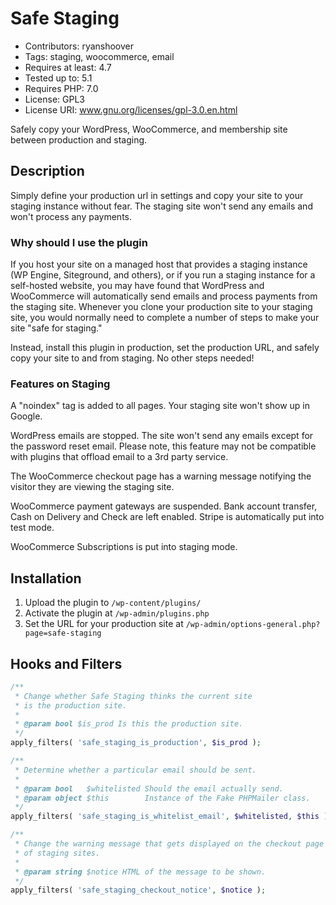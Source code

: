 # Safe Staging

* Contributors: ryanshoover
* Tags: staging, woocommerce, email
* Requires at least: 4.7
* Tested up to: 5.1
* Requires PHP: 7.0
* License: GPL3
* License URI: www.gnu.org/licenses/gpl-3.0.en.html

Safely copy your WordPress, WooCommerce, and membership site between production and staging.

## Description

Simply define your production url in settings and copy your site to your staging instance without fear. The staging site won't send any emails and won't process any payments.

### Why should I use the plugin

If you host your site on a managed host that provides a staging instance (WP Engine, Siteground, and others), or if you run a staging instance for a self-hosted website, you may have found that WordPress and WooCommerce will automatically send emails and process payments from the staging site. Whenever you clone your production site to your staging site, you would normally need to complete a number of steps to make your site "safe for staging."

Instead, install this plugin in production, set the production URL, and safely copy your site to and from staging. No other steps needed!

### Features on Staging

A "noindex" tag is added to all pages. Your staging site won't show up in Google.

WordPress emails are stopped. The site won't send any emails except for the password reset email. Please note, this feature may not be compatible with plugins that offload email to a 3rd party service.

The WooCommerce checkout page has a warning message notifying the visitor they are viewing the staging site.

WooCommerce payment gateways are suspended. Bank account transfer, Cash on Delivery and Check are left enabled. Stripe is automatically put into test mode.

WooCommerce Subscriptions is put into staging mode.

## Installation

1. Upload the plugin to `/wp-content/plugins/`
2. Activate the plugin at `/wp-admin/plugins.php`
3. Set the URL for your production site at `/wp-admin/options-general.php?page=safe-staging`

## Hooks and Filters

```php
/**
 * Change whether Safe Staging thinks the current site
 * is the production site.
 *
 * @param bool $is_prod Is this the production site.
 */
apply_filters( 'safe_staging_is_production', $is_prod );
```

```php
/**
 * Determine whether a particular email should be sent.
 *
 * @param bool   $whitelisted Should the email actually send.
 * @param object $this        Instance of the Fake PHPMailer class.
 */
apply_filters( 'safe_staging_is_whitelist_email', $whitelisted, $this );
```

```php
/**
 * Change the warning message that gets displayed on the checkout page
 * of staging sites.
 *
 * @param string $notice HTML of the message to be shown.
 */
apply_filters( 'safe_staging_checkout_notice', $notice );
```
